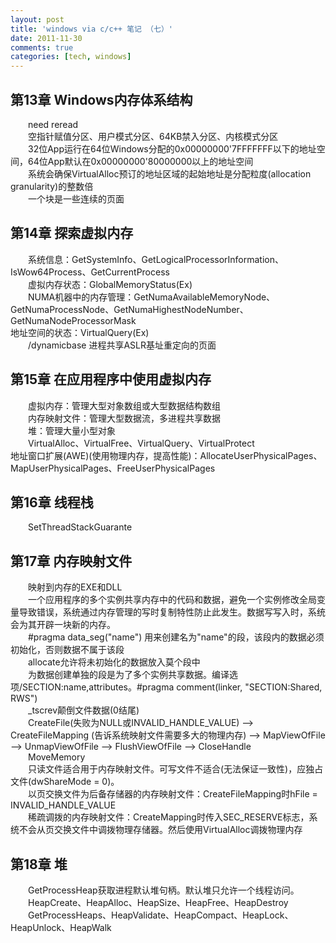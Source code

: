 ```yaml
---
layout: post
title: 'windows via c/c++ 笔记 （七）'
date: 2011-11-30
comments: true
categories: [tech, windows]
---
```

<h2>第13章 Windows内存体系结构</h2>
<span style="display:block;text-indent:2em;">need reread</span>
<span style="display:block;text-indent:2em;">空指针赋值分区、用户模式分区、64KB禁入分区、内核模式分区</span>
<span style="display:block;text-indent:2em;">32位App运行在64位Windows分配的0x00000000'7FFFFFFF以下的地址空间，64位App默认在0x00000000'80000000以上的地址空间</span>
<span style="display:block;text-indent:2em;">系统会确保VirtualAlloc预订的地址区域的起始地址是分配粒度(allocation granularity)的整数倍</span>
<span style="display:block;text-indent:2em;">一个块是一些连续的页面</span>

<h2>第14章 探索虚拟内存</h2>
<span style="display:block;text-indent:2em;">系统信息：GetSystemInfo、GetLogicalProcessorInformation、IsWow64Process、GetCurrentProcess</span>
<span style="display:block;text-indent:2em;">虚拟内存状态：GlobalMemoryStatus(Ex)</span>
<span style="display:block;text-indent:2em;">NUMA机器中的内存管理：GetNumaAvailableMemoryNode、GetNumaProcessNode、GetNumaHighestNodeNumber、GetNumaNodeProcessorMask</span>
地址空间的状态：VirtualQuery(Ex)
<span style="display:block;text-indent:2em;">/dynamicbase  进程共享ASLR基址重定向的页面</span>
<h2>第15章 在应用程序中使用虚拟内存</h2>
<span style="display:block;text-indent:2em;">虚拟内存：管理大型对象数组或大型数据结构数组</span>
<span style="display:block;text-indent:2em;">内存映射文件：管理大型数据流，多进程共享数据</span>
<span style="display:block;text-indent:2em;">堆：管理大量小型对象</span>
<span style="display:block;text-indent:2em;">VirtualAlloc、VirtualFree、VirtualQuery、VirtualProtect</span>
地址窗口扩展(AWE)(使用物理内存，提高性能)：AllocateUserPhysicalPages、MapUserPhysicalPages、FreeUserPhysicalPages

<h2>第16章 线程栈</h2>
<span style="display:block;text-indent:2em;">SetThreadStackGuarante</span>

<!--more-->

<h2>第17章 内存映射文件</h2>
<span style="display:block;text-indent:2em;">映射到内存的EXE和DLL</span>
<span style="display:block;text-indent:2em;">一个应用程序的多个实例共享内存中的代码和数据，避免一个实例修改全局变量导致错误，系统通过内存管理的写时复制特性防止此发生。数据写写入时，系统会为其开辟一块新的内存。</span>
<span style="display:block;text-indent:2em;">#pragma data_seg("name") 用来创建名为"name"的段，该段内的数据必须初始化，否则数据不属于该段</span>
<span style="display:block;text-indent:2em;">allocate允许将未初始化的数据放入莫个段中</span>
<span style="display:block;text-indent:2em;">为数据创建单独的段是为了多个实例共享数据。编译选项/SECTION:name,attributes。#pragma comment(linker, "SECTION:Shared, RWS")</span>
<span style="display:block;text-indent:2em;">_tscrev颠倒文件数据(0结尾)</span>
<span style="display:block;text-indent:2em;">CreateFile(失败为NULL或INVALID_HANDLE_VALUE) --> CreateFileMapping (告诉系统映射文件需要多大的物理内存) --> MapViewOfFile --> UnmapViewOfFile --> FlushViewOfFile --> CloseHandle</span>
<span style="display:block;text-indent:2em;">MoveMemory</span>
<span style="display:block;text-indent:2em;">只读文件适合用于内存映射文件。可写文件不适合(无法保证一致性)，应独占文件(dwShareMode = 0)。</span>
<span style="display:block;text-indent:2em;">以页交换文件为后备存储器的内存映射文件：CreateFileMapping时hFile = INVALID_HANDLE_VALUE</span>
<span style="display:block;text-indent:2em;">稀疏调拨的内存映射文件：CreateMapping时传入SEC_RESERVE标志，系统不会从页交换文件中调拨物理存储器。然后使用VirtualAlloc调拨物理内存</span>
<h2>第18章 堆</h2>
<span style="display:block;text-indent:2em;">GetProcessHeap获取进程默认堆句柄。默认堆只允许一个线程访问。</span>
<span style="display:block;text-indent:2em;">HeapCreate、HeapAlloc、HeapSize、HeapFree、HeapDestroy</span>
<span style="display:block;text-indent:2em;">GetProcessHeaps、HeapValidate、HeapCompact、HeapLock、HeapUnlock、HeapWalk</span>
